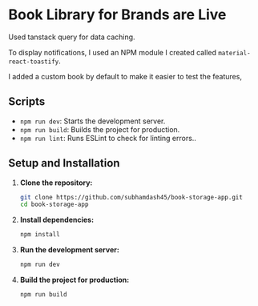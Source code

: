 # Book Library for Brands are Live

Used tanstack query for data caching.

To display notifications, I used an NPM module I created called `material-react-toastify`.

I added a custom book by default to make it easier to test the features,

## Scripts

- `npm run dev`: Starts the development server.
- `npm run build`: Builds the project for production.
- `npm run lint`: Runs ESLint to check for linting errors..

## Setup and Installation

1. **Clone the repository:**

   ```bash
   git clone https://github.com/subhamdash45/book-storage-app.git
   cd book-storage-app
   ```

2. **Install dependencies:**

   ```bash
   npm install
   ```

3. **Run the development server:**

   ```bash
   npm run dev
   ```

4. **Build the project for production:**
   ```bash
   npm run build
   ```
